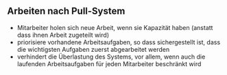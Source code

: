 ## Arbeiten nach Pull-System

- Mitarbeiter holen sich neue Arbeit, wenn sie Kapazität haben (anstatt dass ihnen Arbeit zugeteilt wird)
- priorisiere vorhandene Arbeitsaufgaben, so dass sichergestellt ist, dass die wichtigsten Aufgaben zuerst abgearbeitet werden
- verhindert die Überlastung des Systems, vor allem, wenn auch die laufenden Arbeitsaufgaben für jeden Mitarbeiter beschränkt wird